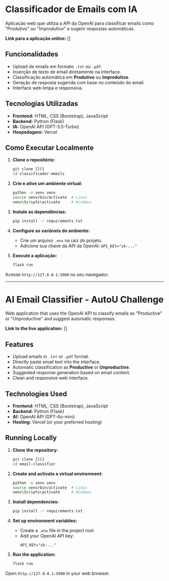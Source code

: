 # Classificador de Emails com IA 

Aplicação web que utiliza a API da OpenAI para classificar emails como "Produtivo" ou "Improdutivo" e sugerir respostas automáticas.

**Link para a aplicação online:** []

## Funcionalidades

-   Upload de emails em formato `.txt` ou `.pdf`.
-   Inserção de texto de email diretamente na interface.
-   Classificação automática em **Produtivo** ou **Improdutivo**.
-   Geração de resposta sugerida com base no conteúdo do email.
-   Interface web limpa e responsiva.

## Tecnologias Utilizadas

-   **Frontend:** HTML, CSS (Bootstrap), JavaScript
-   **Backend:** Python (Flask)
-   **IA:** OpenAI API (GPT-3.5-Turbo)
-   **Hospedagem:** Vercel

## Como Executar Localmente

1.  **Clone o repositório:**
    ```bash
    git clone []()
    cd classificador-emails
    ```

2.  **Crie e ative um ambiente virtual:**
    ```bash
    python -m venv venv
    source venv/bin/activate  # Linux
    venv\Scripts\activate     # Windows
    ```

3.  **Instale as dependências:**
    ```bash
    pip install -r requirements.txt
    ```

4.  **Configure as variáveis de ambiente:**
    -   Crie um arquivo `.env` na raiz do projeto.
    -   Adicione sua chave da API da OpenAI:
        `API_KEY="sk-..."`

5.  **Execute a aplicação:**
    ```bash
    flask run
    ```

Acesse `http://127.0.0.1:5000` no seu navegador.

---

# AI Email Classifier - AutoU Challenge

Web application that uses the OpenAI API to classify emails as "Productive" or "Unproductive" and suggest automatic responses.

**Link to the live application:** []

## Features

- Upload emails in `.txt` or `.pdf` format.
- Directly paste email text into the interface.
- Automatic classification as **Productive** or **Unproductive**.
- Suggested response generation based on email content.
- Clean and responsive web interface.

## Technologies Used

- **Frontend:** HTML, CSS (Bootstrap), JavaScript
- **Backend:** Python (Flask)
- **AI:** OpenAI API (GPT-4o-mini)
- **Hosting:** Vercel (or your preferred hosting)

## Running Locally

1. **Clone the repository:**
    ```bash
    git clone []()
    cd email-classifier
    ```

2. **Create and activate a virtual environment:**
    ```bash
    python -m venv venv
    source venv/bin/activate  # Linux
    venv\Scripts\activate     # Windows
    ```

3. **Install dependencies:**
    ```bash
    pip install -r requirements.txt
    ```

4. **Set up environment variables:**
    - Create a `.env` file in the project root.
    - Add your OpenAI API key:
        ```env
        API_KEY="sk-..."
        ```

5. **Run the application:**
    ```bash
    flask run
    ```

Open `http://127.0.0.1:5000` in your web browser.
